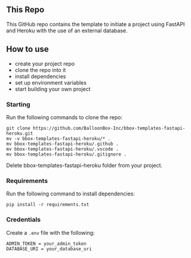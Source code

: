 ## This Repo

This GitHub repo contains the template to initiate a project using FastAPI and Heroku with the use of an external database.

## How to use

- create your project repo
- clone the repo into it
- install dependencies
- set up environment variables
- start building your own project

### Starting

Run the following commands to clone the repo:

```
git clone https://github.com/BalloonBox-Inc/bbox-templates-fastapi-heroku.git
mv -v bbox-templates-fastapi-heroku/* .
mv bbox-templates-fastapi-heroku/.github .
mv bbox-templates-fastapi-heroku/.vscode .
mv bbox-templates-fastapi-heroku/.gitignore .
```

Delete bbox-templates-fastapi-heroku folder from your project.

### Requirements

Run the following command to install dependencies:

```
pip install -r requirements.txt
```

### Credentials

Create a `.env` file with the following:

```
ADMIN_TOKEN = your_admin_token
DATABASE_URI = your_database_uri
```
